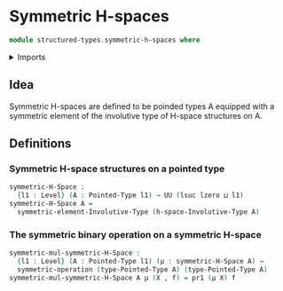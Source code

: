 # Symmetric H-spaces

```agda
module structured-types.symmetric-h-spaces where
```

<details><summary>Imports</summary>
```agda
open import foundation.dependent-pair-types
open import foundation.symmetric-operations
open import foundation.universe-levels
open import structured-types.involutive-type-of-h-space-structures
open import structured-types.pointed-types
open import structured-types.symmetric-elements-involutive-types
open import univalent-combinatorics.2-element-types
```
</details>

## Idea

Symmetric H-spaces are defined to be poinded types A equipped with a symmetric element of the involutive type of H-space structures on A.

## Definitions

### Symmetric H-space structures on a pointed type

```agda
symmetric-H-Space :
  {l1 : Level} (A : Pointed-Type l1) → UU (lsuc lzero ⊔ l1)
symmetric-H-Space A =
  symmetric-element-Involutive-Type (h-space-Involutive-Type A)
```

### The symmetric binary operation on a symmetric H-space

```agda
symmetric-mul-symmetric-H-Space :
  {l1 : Level} (A : Pointed-Type l1) (μ : symmetric-H-Space A) →
  symmetric-operation (type-Pointed-Type A) (type-Pointed-Type A)
symmetric-mul-symmetric-H-Space A μ (X , f) = pr1 (μ X) f
```
